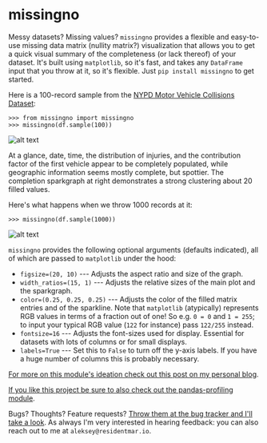 # missingno

Messy datasets? Missing values? `missingno` provides a flexible and easy-to-use missing data matrix (nullity matrix?)
visualization that allows you to get a quick visual summary of the completeness (or lack thereof) of your dataset.
It's built using `matplotlib`, so it's fast, and takes any `DataFrame` input that you throw at it, so it's flexible.
Just `pip install missingno` to get started.

Here is a 100-record sample from the [NYPD Motor Vehicle Collisions Dataset](https://data.cityofnewyork.us/Public-Safety/NYPD-Motor-Vehicle-Collisions/h9gi-nx95):

    >>> from missingno import missingno
    >>> missingno(df.sample(100))

![alt text][one_hundred]

At a glance, date, time, the distribution of injuries, and the contribution factor of the first vehicle appear to be
completely populated, while geographic information seems mostly complete, but spottier. The completion sparkgraph at
right demonstrates a strong clustering about 20 filled values.

Here's what happens when we throw 1000 records at it:

    >>> missingno(df.sample(1000))

![alt text][one_thousand]

[one_hundred]: http://i.imgur.com/g8Rserl.png
[one_thousand]: http://i.imgur.com/y2RfKnS.png

`missingno` provides the following optional arguments (defaults indicated), all of which are passed to `matplotlib`
under the hood:

* `figsize=(20, 10)` --- Adjusts the aspect ratio and size of the graph.
* `width_ratios=(15, 1)` --- Adjusts the relative sizes of the main plot and the sparkgraph.
* `color=(0.25, 0.25, 0.25)` --- Adjusts the color of the filled matrix entries and of the sparkline. Note that
`matplotlib` (atypically) represents RGB values in terms of a fraction out of one! So e.g. `0 = 0` and `1 = 255`; to
input your typical RGB value (`122` for instance) pass `122/255` instead.
* `fontsize=16` --- Adjusts the font-sizes used for display. Essential for datasets with lots of columns or for small
displays.
* `labels=True` --- Set this to `False` to turn off the y-axis labels. If you have a huge number of columns this is
probably necessary.

[For more on this module's ideation check out this post on my personal blog](http://www.residentmar.io/2016/03/28/missingno.html).

[If you like this project be sure to also check out the pandas-profiling module](https://github.com/JosPolfliet/pandas-profiling).

Bugs? Thoughts? Feature requests? [Throw them at the bug tracker and I'll take a look](https://github.com/ResidentMario/missingno/issues).
As always I'm very interested in hearing feedback: you can also reach out to me at `aleksey@residentmar.io`.
